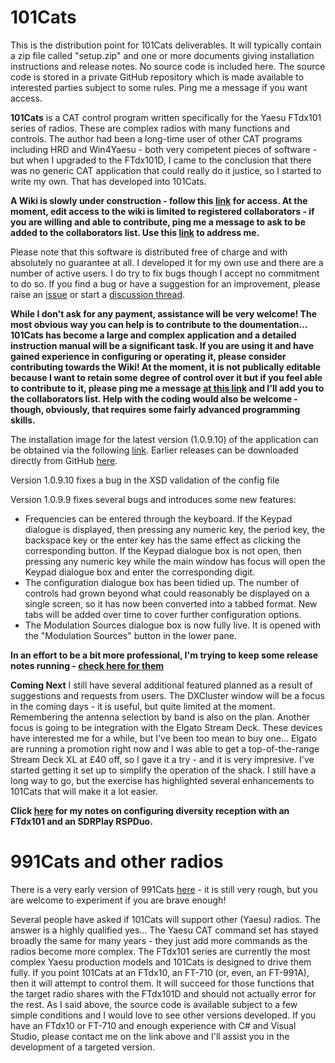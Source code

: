 
# 101Cats

This is the distribution point for 101Cats deliverables. It will typically contain a zip file called "setup.zip" and one or more documents giving installation instructions and release notes.
No source code is included here. The source code is stored in a private GitHub repository which is made available to interested parties subject to some rules. Ping me a message if you want access.

**101Cats** is a CAT control program written specifically for the Yaesu FTdx101 series of radios. These are complex radios with many functions and controls. The author had been a long-time user of other CAT programs including HRD and Win4Yaesu - both very competent pieces of software - but when I upgraded to the FTdx101D, I came to the conclusion that there was no generic CAT application that could really do it justice, so I started to write my own. That has developed into 101Cats.


**A Wiki is slowly under construction - follow this [link](https://github.com/martinbradford/101Cats/wiki) for access. At the moment, edit access to the wiki is limited to registered collaborators - if you are willing and able to contribute, ping me a message to ask to be added to the collaborators list.  Use this [link](mailto:one.oh.onecats@outlook.com) to address me.**

Please note that this software is distributed free of charge and with absolutely no guarantee at all. I developed it for my own use and there are a number of active users. I do try to fix bugs though I accept no commitment to do so. If you find a bug or have a suggestion for an improvement, please raise an [issue](https://github.com/martinbradford/101Cats/issues) or start a [discussion thread](https://github.com/martinbradford/101Cats/discussions). 

**While I don't ask for any payment, assistance will be very welcome! The most obvious way you can help is to contribute to the doumentation... 101Cats has become a large and complex application and a detailed instruction manual will be a significant task. If you are using it and have gained experience in configuring or operating it, please consider contributing towards the Wiki! At the moment, it is not publically editable because I want to retain some degree of control over it but if you feel able to contribute to it, please ping me a message [at this link](mailto:one.oh.onecats@outlook.com) and I'll add you to the collaborators list. Help with the coding would also be welcome - though, obviously, that requires some fairly advanced programming skills.**

The installation image for the latest version (1.0.9.10) of the application can be obtained via the following [link](https://github.com/martinbradford/101Cats/raw/refs/heads/main/setup%201.0.9.10.zip). Earlier releases can be downloaded directly from GitHub [here](https://github.com/martinbradford/101Cats).

Version 1.0.9.10 fixes a bug in the XSD validation of the config file

Version 1.0.9.9 fixes several bugs and introduces some new features:

- Frequencies can be entered through the keyboard. If the Keypad dialogue is displayed, then pressing any numeric key, the period key, the backspace key or the enter key has the same effect as clicking the corresponding button. If the Keypad dialogue box is not open, then pressing any numeric key while the main window has focus will open the Keypad dialogue box and enter the corresponding digit.
- The configuration dialogue box has been tidied up. The number of controls had grown beyond what could reasonably be displayed on a single screen, so it has now been converted into a tabbed format. New tabs will be added over time to cover further configuration options.
- The Modulation Sources dialogue box is now fully live. It is opened with the "Modulation Sources" button in the lower pane.

**In an effort to be a bit more professional, I'm trying to keep some release notes running - [check here for them](https://github.com/martinbradford/101Cats/blob/main/docs/ReleaseNotes.md)**

**Coming Next**
I still have several additional featured planned as a result of suggestions and requests from users. The DXCluster window will be a focus in the coming days - it is useful, but quite limited at the moment. Remembering the antenna selection by band is also on the plan. Another focus is going to be integration with the Elgato Stream Deck. These devices have interested me for a while, but I've been too mean to buy one... Elgato are running a promotion right now and I was able to get a top-of-the-range Stream Deck XL at £40 off, so I gave it a try - and it is very impresive. I've started getting it set up to simplify the operation of the shack. I still have a long way to go, but the exercise has highlighted several enhancements to 101Cats that will make it a lot easier.


**Click [here](https://www.101cats.co.uk/Diversity%20Reception%20with%20an%20RSPDuo%20and%20FTdx101D.pdf) for my notes on configuring diversity reception with an FTdx101 and an SDRPlay RSPDuo.**

# 991Cats and other radios

There is a very early version of 991Cats [here](https://github.com/martinbradford/FT991Cats/releases/download/V0.0.0.0/991CatsSetup1.zip) - it is still very rough, but you are welcome to experiment if you are brave enough!

Several people have asked if 101Cats will support other (Yaesu) radios. The answer is a highly qualified yes... The Yaesu CAT command set has stayed broadly the same for many years - they just add more commands as the radios become more complex. The FTdx101 series are currently the most complex Yaesu production models and 101Cats is designed to drive them fully. If you point 101Cats at an FTdx10, an FT-710 (or, even, an FT-991A), then it will attempt to control them. It will succeed for those functions that the target radio shares with the FTdx101D and should not actually error for the rest. As I said above, the source code is available subject to a few simple conditions and I would love to see other versions developed. If you have an FTdx10 or FT-710 and enough experience with C# and Visual Studio, please contact me on the link above and I'll assist you in the development of a targeted version.

